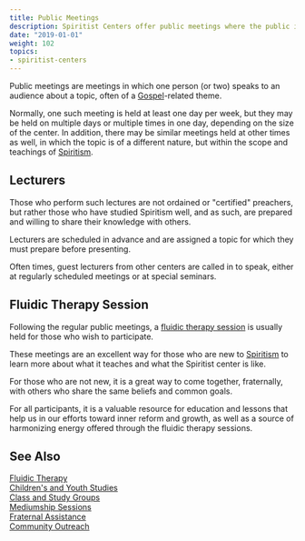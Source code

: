 ```yaml
---
title: Public Meetings
description: Spiritist Centers offer public meetings where the public is invited to discuss the Spiritist Doctrine.
date: "2019-01-01"
weight: 102
topics:
- spiritist-centers
---
```


Public meetings are meetings in which one person (or two) speaks to an audience
about a topic, often of a [Gospel](/gospel)-related theme.

Normally, one such meeting is held at least one day per week, but they may be
held on multiple days or multiple times in one day, depending on the size of the
center.  In addition, there may be similar meetings held at other times as well,
in which the topic is of a different nature, but within the scope and teachings
of [Spiritism](/spiritism).

## Lecturers
Those who perform such lectures are not ordained or "certified" preachers, but
rather those who have studied Spiritism well, and as such, are prepared and
willing to share their knowledge with others.  

Lecturers are scheduled in advance and are assigned a topic for which they must
prepare before presenting.  

Often times, guest lecturers from other centers are called in to speak, either
at regularly scheduled meetings or at special seminars.

## Fluidic Therapy Session
Following the regular public meetings, a [fluidic therapy
session](../fluidic-therapy) is usually held for those who wish to participate.  

These meetings are an excellent way for those who are new to
[Spiritism](/spiritism) to learn more about what it teaches and what the
Spiritist center is like.  

For those who are not new, it is a great way to come together, fraternally, with
others who share the same beliefs and common goals.  

For all participants, it is a valuable resource for education and lessons that
help us in our efforts toward inner reform and growth, as well as a source of
harmonizing energy offered through the fluidic therapy sessions. 

## See Also
[Fluidic Therapy](../fluidic-therapy)  
[Children's and Youth Studies](../children-youth-studies)  
[Class and Study Groups](../study-groups)  
[Mediumship Sessions](../mediumship-sessions)  
[Fraternal Assistance](../fraternal-assistance)  
[Community Outreach](../community-outreach)  
